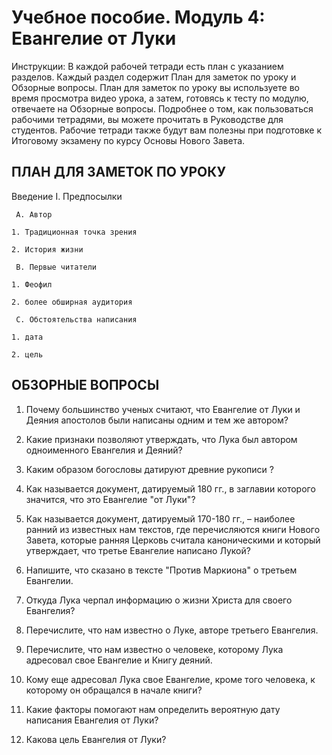 # Учебное пособие. Модуль 4: Евангелие от Луки


Инструкции: 
В каждой рабочей тетради есть план с указанием разделов. Каждый раздел содержит План для заметок по уроку и Обзорные вопросы. 
План для заметок по уроку вы используете во время просмотра видео урока, а затем, готовясь к тесту по модулю, отвечаете на Обзорные вопросы. 
Подробнее о том, как пользоваться рабочими тетрадями, вы можете прочитать в Руководстве для студентов. Рабочие тетради также будут вам полезны при подготовке к Итоговому экзамену по курсу Основы Нового Завета.


## ПЛАН ДЛЯ ЗАМЕТОК ПО УРОКУ

Введение
I. Предпосылки

     A. Автор

  	1. Традиционная точка зрения

  	2. История жизни

     B. Первые читатели

  	1. Феофил

  	2. более обширная аудитория

     C. Обстоятельства написания

  	1. дата

  	2. цель



## ОБЗОРНЫЕ ВОПРОСЫ

1. Почему большинство ученых считают, что Евангелие от Луки и Деяния апостолов были написаны одним и тем же автором?

2. Какие признаки позволяют утверждать, что Лука был автором одноименного Евангелия и Деяний? 

3. Каким образом богословы датируют древние рукописи ?

4. Как называется документ, датируемый 180 гг., в заглавии которого значится, что это Евангелие "от Луки"?

5. Как называется документ, датируемый 170-180 гг., – наиболее ранний из известных нам текстов, где перечисляются книги Нового Завета, которые ранняя Церковь считала каноническими и который утверждает, что третье Евангелие написано Лукой?
6. Напишите, что сказано в тексте "Против Маркиона"  о третьем Евангелии. 

7. Откуда Лука черпал информацию о жизни Христа для своего Евангелия?

8. Перечислите, что нам известно о Луке, авторе третьего Евангелия.

9. Перечислите, что нам известно о человеке, которому Лука адресовал свое Евангелие и Книгу деяний. 

10. Кому еще адресовал Лука свое Евангелие, кроме того человека, к которому он обращался в начале книги?

11. Какие факторы помогают нам определить вероятную дату написания Евангелия от Луки? 

12. Какова цель Евангелия от Луки?



